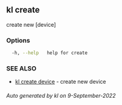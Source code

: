 ## kl create

create new [device]



### Options

```bash
  -h, --help   help for create
```

### SEE ALSO

* [kl create device](kl_create_device.md)  - create new device

###### Auto generated by kl on 9-September-2022
